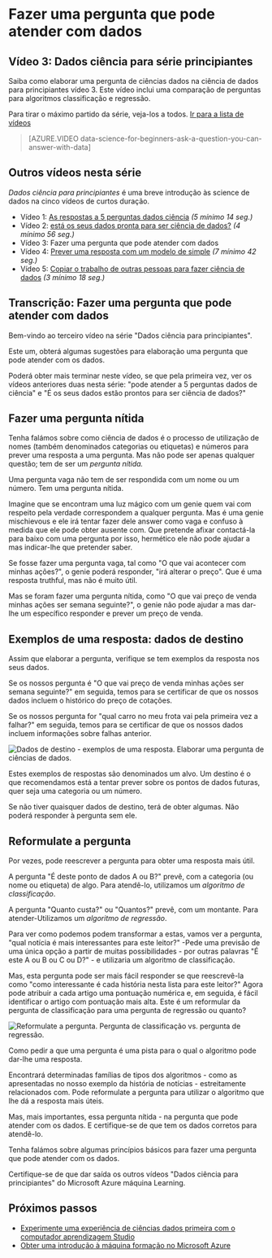 <properties
   pageTitle="Fazer uma pergunta pode atender com dados - elaborar perguntas | Microsoft Azure"
   description="Saiba como elaborar uma pergunta de ciências dados na ciência de dados para principiantes vídeo 3. Inclui uma comparação de classificação e regressão perguntas."
   keywords="perguntas de ciências de dados, elaborar perguntas, perguntas de regressão, perguntas de classificação, nítidos pergunta"
   services="machine-learning"
   documentationCenter="na"
   authors="cjgronlund"
   manager="jhubbard"
   editor="cjgronlund"/>

<tags
   ms.service="machine-learning"
   ms.devlang="na"
   ms.topic="article"
   ms.tgt_pltfrm="na"
   ms.workload="na"
   ms.date="10/20/2016"
   ms.author="cgronlun;garye"/>

# <a name="ask-a-question-you-can-answer-with-data"></a>Fazer uma pergunta que pode atender com dados

## <a name="video-3-data-science-for-beginners-series"></a>Vídeo 3: Dados ciência para série principiantes

Saiba como elaborar uma pergunta de ciências dados na ciência de dados para principiantes vídeo 3. Este vídeo inclui uma comparação de perguntas para algoritmos classificação e regressão.

Para tirar o máximo partido da série, veja-los a todos. [Ir para a lista de vídeos](#other-videos-in-this-series)

> [AZURE.VIDEO data-science-for-beginners-ask-a-question-you-can-answer-with-data]

## <a name="other-videos-in-this-series"></a>Outros vídeos nesta série

*Dados ciência para principiantes* é uma breve introdução às science de dados na cinco vídeos de curtos duração.

  * Vídeo 1: [As respostas a 5 perguntas dados ciência](machine-learning-data-science-for-beginners-the-5-questions-data-science-answers.md) *(5 mínimo 14 seg.)*
  * Vídeo 2: [está os seus dados pronta para ser ciência de dados?](machine-learning-data-science-for-beginners-is-your-data-ready-for-data-science.md) *(4 mínimo 56 seg.)*
  * Vídeo 3: Fazer uma pergunta que pode atender com dados
  * Vídeo 4: [Prever uma resposta com um modelo de simple](machine-learning-data-science-for-beginners-predict-an-answer-with-a-simple-model.md) *(7 mínimo 42 seg.)*
  * Vídeo 5: [Copiar o trabalho de outras pessoas para fazer ciência de dados](machine-learning-data-science-for-beginners-copy-other-peoples-work-to-do-data-science.md) *(3 mínimo 18 seg.)*

## <a name="transcript-ask-a-question-you-can-answer-with-data"></a>Transcrição: Fazer uma pergunta que pode atender com dados

Bem-vindo ao terceiro vídeo na série "Dados ciência para principiantes".  

Este um, obterá algumas sugestões para elaboração uma pergunta que pode atender com os dados.

Poderá obter mais terminar neste vídeo, se que pela primeira vez, ver os vídeos anteriores duas nesta série: "pode atender a 5 perguntas dados de ciência" e "É os seus dados estão prontos para ser ciência de dados?"

## <a name="ask-a-sharp-question"></a>Fazer uma pergunta nítida

Tenha falámos sobre como ciência de dados é o processo de utilização de nomes (também denominados categorias ou etiquetas) e números para prever uma resposta a uma pergunta. Mas não pode ser apenas qualquer questão; tem de ser um *pergunta nítida.*

Uma pergunta vaga não tem de ser respondida com um nome ou um número. Tem uma pergunta nítida.

Imagine que se encontram uma luz mágico com um genie quem vai com respeito pela verdade correspondem a qualquer pergunta. Mas é uma genie mischievous e ele irá tentar fazer dele answer como vaga e confuso à medida que ele pode obter ausente com. Que pretende afixar contactá-la para baixo com uma pergunta por isso, hermético ele não pode ajudar a mas indicar-lhe que pretender saber.

Se fosse fazer uma pergunta vaga, tal como "O que vai acontecer com minhas ações?", o genie poderá responder, "irá alterar o preço". Que é uma resposta truthful, mas não é muito útil.

Mas se foram fazer uma pergunta nítida, como "O que vai preço de venda minhas ações ser semana seguinte?", o genie não pode ajudar a mas dar-lhe um específico responder e prever um preço de venda.

## <a name="examples-of-your-answer-target-data"></a>Exemplos de uma resposta: dados de destino

Assim que elaborar a pergunta, verifique se tem exemplos da resposta nos seus dados.

Se os nossos pergunta é "O que vai preço de venda minhas ações ser semana seguinte?" em seguida, temos para se certificar de que os nossos dados incluem o histórico do preço de cotações.

Se os nossos pergunta for "qual carro no meu frota vai pela primeira vez a falhar?" em seguida, temos para se certificar de que os nossos dados incluem informações sobre falhas anterior.

![Dados de destino - exemplos de uma resposta. Elaborar uma pergunta de ciências de dados.](./media/machine-learning-data-science-for-beginners-ask-a-question-you-can-answer-with-data/machine-learning-data-science-target-data.png)

Estes exemplos de respostas são denominados um alvo. Um destino é o que recomendamos está a tentar prever sobre os pontos de dados futuras, quer seja uma categoria ou um número.

Se não tiver quaisquer dados de destino, terá de obter algumas. Não poderá responder à pergunta sem ele.

## <a name="reformulate-your-question"></a>Reformulate a pergunta

Por vezes, pode reescrever a pergunta para obter uma resposta mais útil.

A pergunta "É deste ponto de dados A ou B?" prevê, com a categoria (ou nome ou etiqueta) de algo. Para atendê-lo, utilizamos um *algoritmo de classificação*.

A pergunta "Quanto custa?" ou "Quantos?" prevê, com um montante. Para atender-Utilizamos um *algoritmo de regressão*.

Para ver como podemos podem transformar a estas, vamos ver a pergunta, "qual notícia é mais interessantes para este leitor?" -Pede uma previsão de uma única opção a partir de muitas possibilidades - por outras palavras "É este A ou B ou C ou D?" - e utilizaria um algoritmo de classificação.

Mas, esta pergunta pode ser mais fácil responder se que reescrevê-la como "como interessante é cada história nesta lista para este leitor?" Agora pode atribuir a cada artigo uma pontuação numérica e, em seguida, é fácil identificar o artigo com pontuação mais alta. Este é um reformular da pergunta de classificação para uma pergunta de regressão ou quanto?

![Reformulate a pergunta. Pergunta de classificação vs. pergunta de regressão.](./media/machine-learning-data-science-for-beginners-ask-a-question-you-can-answer-with-data/machine-learning-data-science-classification-question-vs-regression-question.png)

Como pedir a que uma pergunta é uma pista para o qual o algoritmo pode dar-lhe uma resposta.

Encontrará determinadas famílias de tipos dos algoritmos - como as apresentadas no nosso exemplo da história de notícias - estreitamente relacionados com. Pode reformulate a pergunta para utilizar o algoritmo que lhe dá a resposta mais úteis.

Mas, mais importantes, essa pergunta nítida - na pergunta que pode atender com os dados. E certifique-se de que tem os dados corretos para atendê-lo.

Tenha falámos sobre algumas princípios básicos para fazer uma pergunta que pode atender com os dados.

Certifique-se de que dar saída os outros vídeos "Dados ciência para principiantes" do Microsoft Azure máquina Learning.


## <a name="next-steps"></a>Próximos passos

  * [Experimente uma experiência de ciências dados primeira com o computador aprendizagem Studio](machine-learning-create-experiment.md)
  * [Obter uma introdução à máquina formação no Microsoft Azure](machine-learning-what-is-machine-learning.md)
